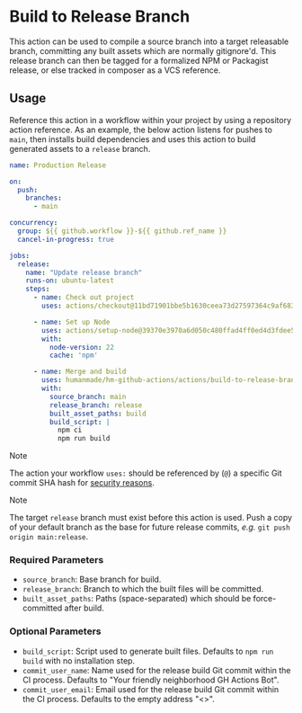 # Build to Release Branch

This action can be used to compile a source branch into a target releasable branch, committing any built assets which are normally gitignore'd. This release branch can then be tagged for a formalized NPM or Packagist release, or else tracked in composer as a VCS reference.

## Usage

Reference this action in a workflow within your project by using a repository action reference. As an example, the below action listens for pushes to `main`, then installs build dependencies and uses this action to build generated assets to a `release` branch.

```yml
name: Production Release

on:
  push:
    branches:
      - main

concurrency:
  group: ${{ github.workflow }}-${{ github.ref_name }}
  cancel-in-progress: true

jobs:
  release:
    name: "Update release branch"
    runs-on: ubuntu-latest
    steps:
      - name: Check out project
        uses: actions/checkout@11bd71901bbe5b1630ceea73d27597364c9af683 # v4.2.2

      - name: Set up Node
        uses: actions/setup-node@39370e3970a6d050c480ffad4ff0ed4d3fdee5af # v4.1.0
        with:
          node-version: 22
          cache: 'npm'

      - name: Merge and build
        uses: humanmade/hm-github-actions/actions/build-to-release-branch@f943b232fb0e4e28b78fb117033c6087019b0260
        with:
          source_branch: main
          release_branch: release
          built_asset_paths: build
          build_script: |
            npm ci
            npm run build
```

> [!NOTE]
> The action your workflow `uses:` should be referenced by (`@`) a specific Git commit SHA hash for [security reasons](https://docs.github.com/en/actions/security-for-github-actions/security-guides/security-hardening-for-github-actions#using-third-party-actions).

> [!NOTE]
> The target `release` branch must exist before this action is used. Push a copy of your default branch as the base for future release commits, _e.g._ `git push origin main:release`.

### Required Parameters

- `source_branch`: Base branch for build.
- `release_branch`: Branch to which the built files will be committed.
- `built_asset_paths`: Paths (space-separated) which should be force-committed after build.

### Optional Parameters

- `build_script`: Script used to generate built files. Defaults to `npm run build` with no installation step.
- `commit_user_name`: Name used for the release build Git commit within the CI process. Defaults to "Your friendly neighborhood GH Actions Bot".
- `commit_user_email`: Email used for the release build Git commit within the CI process. Defaults to the empty address "<>".

